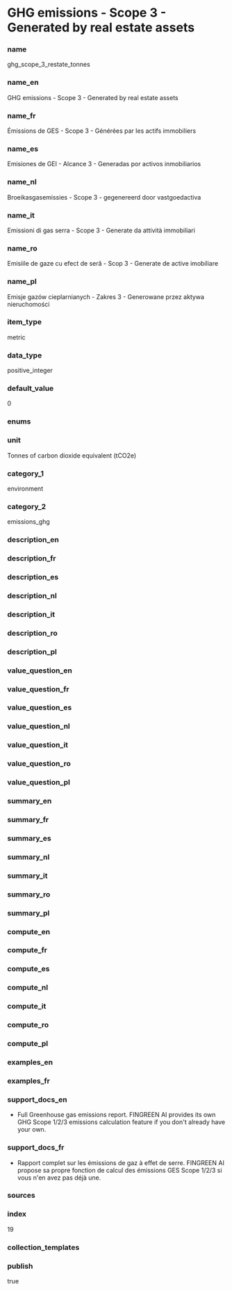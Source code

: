 # GHG emissions - Scope 3 - Generated by real estate assets

### name

ghg_scope_3_restate_tonnes

### name_en

GHG emissions - Scope 3 - Generated by real estate assets

### name_fr

Émissions de GES - Scope 3 - Générées par les actifs immobiliers

### name_es

Emisiones de GEI - Alcance 3 - Generadas por activos inmobiliarios

### name_nl

Broeikasgasemissies - Scope 3 - gegenereerd door vastgoedactiva

### name_it

Emissioni di gas serra - Scope 3 - Generate da attività immobiliari

### name_ro

Emisiile de gaze cu efect de seră - Scop 3 - Generate de active imobiliare

### name_pl

Emisje gazów cieplarnianych - Zakres 3 - Generowane przez aktywa nieruchomości

### item_type

metric

### data_type

positive_integer

### default_value

0

### enums



### unit

Tonnes of carbon dioxide equivalent (tCO2e)

### category_1

environment

### category_2

emissions_ghg

### description_en

### description_fr

### description_es

### description_nl

### description_it

### description_ro

### description_pl

### value_question_en

### value_question_fr

### value_question_es

### value_question_nl

### value_question_it

### value_question_ro

### value_question_pl

### summary_en



### summary_fr

### summary_es

### summary_nl

### summary_it

### summary_ro

### summary_pl



### compute_en

### compute_fr

### compute_es

### compute_nl

### compute_it

### compute_ro

### compute_pl

### examples_en



### examples_fr



### support_docs_en


* Full Greenhouse gas emissions report. FINGREEN AI provides its own GHG
 Scope 1/2/3 emissions calculation feature if you don't already have your
 own.




### support_docs_fr


* Rapport complet sur les émissions de gaz à effet de serre. FINGREEN AI
 propose sa propre fonction de calcul des émissions GES Scope 1/2/3 si vous
 n'en avez pas déjà une.




### sources



            
### index

19

### collection_templates



### publish

true

